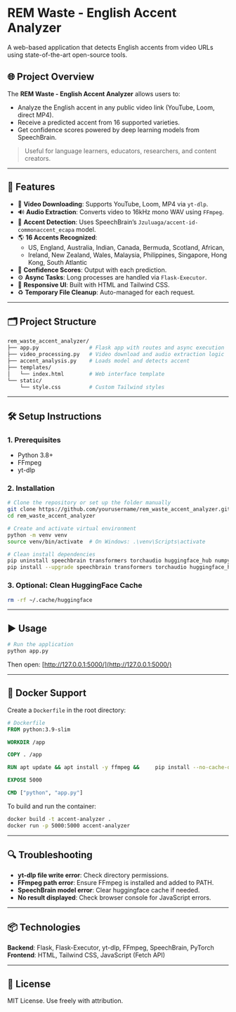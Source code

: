 # REM Waste - English Accent Analyzer

A web-based application that detects English accents from video URLs using state-of-the-art open-source tools.

## 🌐 Project Overview

The **REM Waste - English Accent Analyzer** allows users to:
- Analyze the English accent in any public video link (YouTube, Loom, direct MP4).
- Receive a predicted accent from 16 supported varieties.
- Get confidence scores powered by deep learning models from SpeechBrain.

> Useful for language learners, educators, researchers, and content creators.

---

## 🚀 Features

- 🎥 **Video Downloading**: Supports YouTube, Loom, MP4 via `yt-dlp`.
- 🔊 **Audio Extraction**: Converts video to 16kHz mono WAV using `FFmpeg`.
- 🧠 **Accent Detection**: Uses SpeechBrain’s `Jzuluaga/accent-id-commonaccent_ecapa` model.
- 🌎 **16 Accents Recognized**:
  - US, England, Australia, Indian, Canada, Bermuda, Scotland, African,
  - Ireland, New Zealand, Wales, Malaysia, Philippines, Singapore, Hong Kong, South Atlantic
- 🧾 **Confidence Scores**: Output with each prediction.
- ⚙️ **Async Tasks**: Long processes are handled via `Flask-Executor`.
- 📱 **Responsive UI**: Built with HTML and Tailwind CSS.
- ♻️ **Temporary File Cleanup**: Auto-managed for each request.

---

## 🗂️ Project Structure

```bash
rem_waste_accent_analyzer/
├── app.py                # Flask app with routes and async execution
├── video_processing.py   # Video download and audio extraction logic
├── accent_analysis.py    # Loads model and detects accent
├── templates/
│   └── index.html        # Web interface template
└── static/
    └── style.css         # Custom Tailwind styles
```

---

## 🛠️ Setup Instructions

### 1. Prerequisites
- Python 3.8+
- FFmpeg
- yt-dlp

### 2. Installation

```bash
# Clone the repository or set up the folder manually
git clone https://github.com/yourusername/rem_waste_accent_analyzer.git
cd rem_waste_accent_analyzer

# Create and activate virtual environment
python -m venv venv
source venv/bin/activate  # On Windows: .\venv\Scripts\activate

# Clean install dependencies
pip uninstall speechbrain transformers torchaudio huggingface_hub numpy scipy tqdm Flask Flask-Executor yt-dlp -y
pip install --upgrade speechbrain transformers torchaudio huggingface_hub numpy scipy tqdm Flask Flask-Executor yt-dlp
```

### 3. Optional: Clean HuggingFace Cache
```bash
rm -rf ~/.cache/huggingface
```

---

## ▶️ Usage

```bash
# Run the application
python app.py
```

Then open: [http://127.0.0.1:5000/](http://127.0.0.1:5000/)

---

## 🐳 Docker Support

Create a `Dockerfile` in the root directory:

```Dockerfile
# Dockerfile
FROM python:3.9-slim

WORKDIR /app

COPY . /app

RUN apt update && apt install -y ffmpeg &&     pip install --no-cache-dir --upgrade pip &&     pip install --no-cache-dir speechbrain transformers torchaudio huggingface_hub numpy scipy tqdm Flask Flask-Executor yt-dlp

EXPOSE 5000

CMD ["python", "app.py"]
```

To build and run the container:

```bash
docker build -t accent-analyzer .
docker run -p 5000:5000 accent-analyzer
```

---

## 🔍 Troubleshooting

- **yt-dlp file write error**: Check directory permissions.
- **FFmpeg path error**: Ensure FFmpeg is installed and added to PATH.
- **SpeechBrain model error**: Clear huggingface cache if needed.
- **No result displayed**: Check browser console for JavaScript errors.

---

## 📦 Technologies

**Backend**: Flask, Flask-Executor, yt-dlp, FFmpeg, SpeechBrain, PyTorch  
**Frontend**: HTML, Tailwind CSS, JavaScript (Fetch API)

---

## 📜 License

MIT License. Use freely with attribution.
